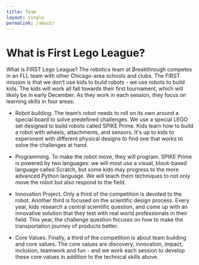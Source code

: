 ```yaml
---
title: Team
layout: single
permalink: /about/
---
```




# What is First Lego League?

What is FIRST Lego League? The robotics team at Breakthrough competes in an FLL team with other Chicago-area schools and clubs. The FIRST mission is that we don’t use kids to build robots - we use robots to build kids. The kids will work all fall towards their first tournament, which will likely be in early December. As they work in each session, they focus on learning skills in four areas:

* Robot building. The team’s robot needs to roll on its own around a special board to solve predefined challenges. We use a special LEGO set designed to build robots called SPIKE Prime. Kids learn how to build a robot with wheels, attachments, and sensors. It's up to kids to experiment with different physical designs to find one that works to solve the challenges at hand.

* Programming. To make the robot move, they will program. SPIKE Prime is powered by two languages: we will most use a visual, block-based language called Scratch, but some kids may progress to the more advanced Python language. We will teach them techniques to not only move the robot but also respond to the field.

* Innovation Project. Only a third of the competition is devoted to the robot. Another third is focused on the scientific design process. Every year, kids research a central scientific question, and come up with an innovative solution that they test with real world professionals in their field. This year, the challenge question focuses on how to make the transportation journey of products better.

* Core Values. Finally, a third of the competition is about team building and core values. The core values are discovery, innovation, impact, inclusion, teamwork and fun - and we work each session to develop these core values in addition to the technical skills above.

